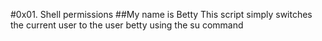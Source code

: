 #0x01. Shell permissions
##My name is Betty
This script simply switches the current user to the user betty using the su command
